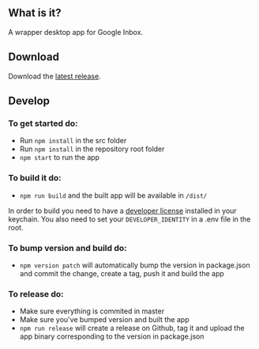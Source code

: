 ## What is it?
A wrapper desktop app for Google Inbox.

## Download
Download the [latest release](https://github.com/martinlissmyr/deskbox/releases/latest).

## Develop

### To get started do:  
* Run `npm install` in the src folder  
* Run `npm install` in the repository root folder  
* `npm start` to run the app

### To build it do:
* `npm run build`
and the built app will be available in `/dist/`

In order to build you need to have a [developer license](https://developer.apple.com/account/mac/certificate/certificateList.action) installed in your keychain. You also need to set your `DEVELOPER_IDENTITY` in a .env file in the root.

### To bump version and build do:
* `npm version patch`
will automatically bump the version in package.json and commit the change, create a tag, push it and build the app

### To release do:
* Make sure everything is commited in master
* Make sure you've bumped version and built the app
* `npm run release`
 will create a release on Github, tag it and upload the app binary corresponding to the version in package.json
